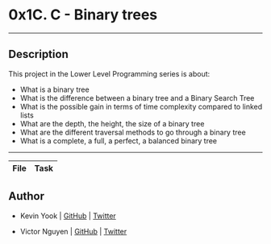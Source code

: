 # 0x1C. C - Binary trees
---
## Description

This project in the Lower Level Programming series is about:
* What is a binary tree
* What is the difference between a binary tree and a Binary Search Tree
* What is the possible gain in terms of time complexity compared to linked lists
* What are the depth, the height, the size of a binary tree
* What are the different traversal methods to go through a binary tree
* What is a complete, a full, a perfect, a balanced binary tree


---
File|Task
---|---


## Author
* Kevin Yook | [GitHub](https://github.com/yook00627) | [Twitter](https://twitter.com/yook00627)

* Victor Nguyen | [GitHub](https://github.com/vmdn23) | [Twitter](https://twitter.com/victormdnguyen)